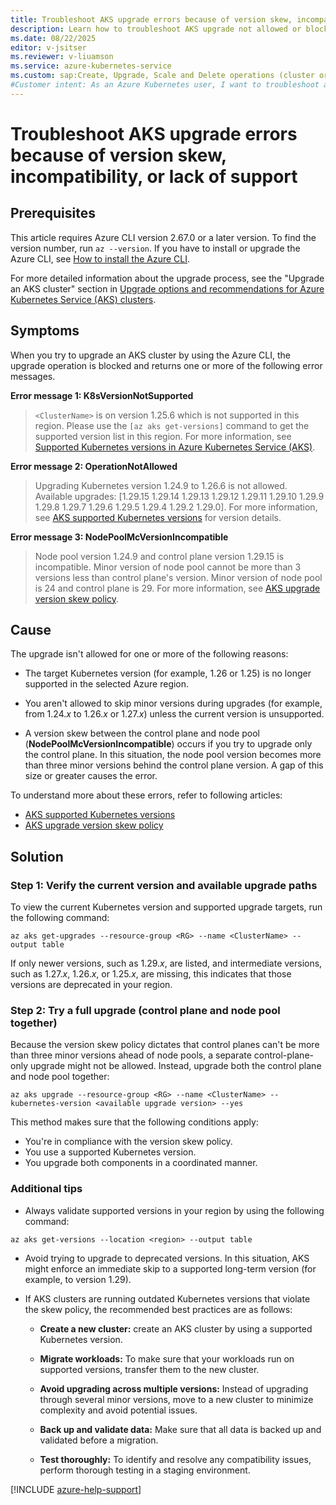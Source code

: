 ```yaml
---
title: Troubleshoot AKS upgrade errors because of version skew, incompatibility, or lack of support
description: Learn how to troubleshoot AKS upgrade not allowed or blocked because of unsupported Kubernetes version or node pool version skew.
ms.date: 08/22/2025
editor: v-jsitser
ms.reviewer: v-liuamson
ms.service: azure-kubernetes-service
ms.custom: sap:Create, Upgrade, Scale and Delete operations (cluster or nodepool)
#Customer intent: As an Azure Kubernetes user, I want to troubleshoot an AKS upgrade not allowed or blocked because of an unsupported Kubernetes version or node pool version skew so that I can successfully upgrade an AKS cluster by using the Azure CLI.
---
```

# Troubleshoot AKS upgrade errors because of version skew, incompatibility, or lack of support

## Prerequisites

This article requires Azure CLI version 2.67.0 or a later version. To find the version number, run `az --version`. If you have to install or upgrade the Azure CLI, see [How to install the Azure CLI](/cli/azure/install-azure-cli).

For more detailed information about the upgrade process, see the "Upgrade an AKS cluster" section in [Upgrade options and recommendations for Azure Kubernetes Service (AKS) clusters](/azure/aks/upgrade-cluster#upgrade-an-aks-cluster).

## Symptoms

When you try to upgrade an AKS cluster by using the Azure CLI, the upgrade operation is blocked and returns one or more of the following error messages.

**Error message 1: K8sVersionNotSupported**

> `<ClusterName>` is on version 1.25.6 which is not supported in this region. Please use the `[az aks get-versions]` command to get the supported version list in this region. For more information, see [Supported Kubernetes versions in Azure Kubernetes Service (AKS)](https://aka.ms/supported-version-list).

**Error message 2: OperationNotAllowed**

> Upgrading Kubernetes version 1.24.9 to 1.26.6 is not allowed. Available upgrades: [1.29.15 1.29.14 1.29.13 1.29.12 1.29.11 1.29.10 1.29.9 1.29.8 1.29.7 1.29.6 1.29.5 1.29.4 1.29.2 1.29.0]. For more information, see [AKS supported Kubernetes versions](https://aka.ms/aks-supported-k8s-ver) for version details.

**Error message 3: NodePoolMcVersionIncompatible**

> Node pool version 1.24.9 and control plane version 1.29.15 is incompatible. Minor version of node pool cannot be more than 3 versions less than control plane's version. Minor version of node pool is 24 and control plane is 29. For more information, see [AKS upgrade version skew policy](https://aka.ms/aks/UpgradeVersionRules).

## Cause

The upgrade isn't allowed for one or more of the following reasons:

- The target Kubernetes version (for example, 1.26 or 1.25) is no longer supported in the selected Azure region.

- You aren't allowed to skip minor versions during upgrades (for example, from 1.24.*x* to 1.26.*x* or 1.27.*x*) unless the current version is unsupported.

- A version skew between the control plane and node pool (**NodePoolMcVersionIncompatible**) occurs if you try to upgrade only the control plane. In this situation, the node pool version becomes more than three minor versions behind the control plane version. A gap of this size or greater causes the error.

To understand more about these errors, refer to following articles:

- [AKS supported Kubernetes versions](https://aka.ms/aks-supported-k8s-ver)
- [AKS upgrade version skew policy](https://aka.ms/aks/UpgradeVersionRules)

## Solution

### Step 1: Verify the current version and available upgrade paths

To view the current Kubernetes version and supported upgrade targets, run the following command:

```azurecli
az aks get-upgrades --resource-group <RG> --name <ClusterName> --output table
```

If only newer versions, such as 1.29.*x*, are listed, and intermediate versions, such as 1.27.*x*, 1.26.*x*, or 1.25.*x*, are missing, this indicates that
those versions are deprecated in your region.

### Step 2: Try a full upgrade (control plane and node pool together)

Because the version skew policy dictates that control planes can't be more than three minor versions ahead of node pools,
a separate control-plane-only upgrade might not be allowed. Instead, upgrade both the control plane and node pool together:

```azurecli
az aks upgrade --resource-group <RG> --name <ClusterName> --kubernetes-version <available upgrade version> --yes
```

This method makes sure that the following conditions apply:

- You're in compliance with the version skew policy.
- You use a supported Kubernetes version.
- You upgrade both components in a coordinated manner.

### Additional tips

- Always validate supported versions in your region by using the following command:

```azurecli
az aks get-versions --location <region> --output table
```

- Avoid trying to upgrade to deprecated versions. In this situation, AKS might enforce an immediate skip to a supported long-term version (for example, to version 1.29).

- If AKS clusters are running outdated Kubernetes versions that violate the skew policy, the recommended best practices are as follows:

  - **Create a new cluster:** create an AKS cluster by using a supported Kubernetes version.

  - **Migrate workloads:** To make sure that your workloads run on supported versions, transfer them to the new cluster.

  - **Avoid upgrading across multiple versions:** Instead of upgrading through several minor versions, move to a new cluster to minimize complexity and avoid potential issues.

  - **Back up and validate data:** Make sure that all data is backed up and validated before a migration.

  - **Test thoroughly:** To identify and resolve any compatibility issues, perform thorough testing in a staging environment.

[!INCLUDE [azure-help-support](../../../includes/azure-help-support.md)]
